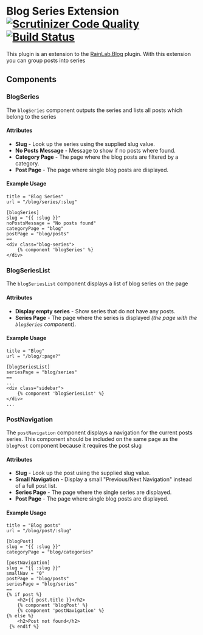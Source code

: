 # Blog Series Extension [![Scrutinizer Code Quality](https://scrutinizer-ci.com/g/PascalKleindienst/october-blogseries-extension/badges/quality-score.png?b=master)](https://scrutinizer-ci.com/g/PascalKleindienst/october-blogseries-extension/?branch=master) [![Build Status](https://scrutinizer-ci.com/g/PascalKleindienst/october-blogseries-extension/badges/build.png?b=master)](https://scrutinizer-ci.com/g/PascalKleindienst/october-blogseries-extension/build-status/master)
This plugin is an extension to the [RainLab.Blog](https://github.com/rainlab/blog-plugin) plugin. With this extension you can group posts into series

## Components
### BlogSeries
The `blogSeries` component outputs the series and lists all posts which belong to the series

#### Attributes
- **Slug** - Look up the series using the supplied slug value.
- **No Posts Message** - Message to show if no posts where found.
- **Category Page** - The page where the blog posts are filtered by a category.
- **Post Page** - The page where single blog posts are displayed.

#### Example Usage
```
title = "Blog Series"
url = "/blog/series/:slug"

[blogSeries]
slug = "{{ :slug }}"
noPostsMessage = "No posts found"
categoryPage = "blog"
postPage = "blog/posts"
==
<div class="blog-series">
    {% component 'blogSeries' %}
</div>
```

### BlogSeriesList
The `blogSeriesList` component displays a list of blog series on the page

#### Attributes
- **Display empty series** - Show series that do not have any posts.
- **Series Page** - The page where the series is displayed *(the page with the `blogSeries` component)*.

#### Example Usage
```
title = "Blog"
url = "/blog/:page?"

[blogSeriesList]
seriesPage = "blog/series"
==
...
<div class="sidebar">
    {% component 'blogSeriesList' %}
</div>
...
```

### PostNavigation
The `postNavigation` component displays a navigation for the current posts series. This component should be included on the same page
as the `blogPost` component because it requires the post slug

#### Attributes
- **Slug** - Look up the post using the supplied slug value.
- **Small Navigation** - Display a small "Previous/Next Navigation" instead of a full post list.
- **Series Page** - The page where the single series are displayed.
- **Post Page** - The page where single blog posts are displayed.

#### Example Usage
```
title = "Blog posts"
url = "/blog/post/:slug"

[blogPost]
slug = "{{ :slug }}"
categoryPage = "blog/categories"

[postNavigation]
slug = "{{ :slug }}"
smallNav = "0"
postPage = "blog/posts"
seriesPage = "blog/series"
==
{% if post %}
    <h2>{{ post.title }}</h2>
    {% component 'blogPost' %}
    {% component 'postNavigation' %}
{% else %}
    <h2>Post not found</h2>
 {% endif %}
```